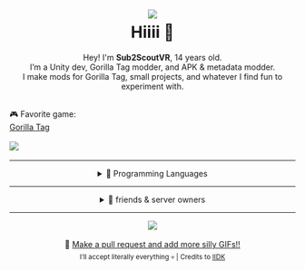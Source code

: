 <h1 align="center">
  <img src="https://media1.giphy.com/media/v1.Y2lkPTZjMDliOTUyYWlvcXByZTBiZXEwaW5hNGVkeTlwNjV0djUzODk4c3dtZG9qeGQ5cCZlcD12MV9naWZzX3NlYXJjaCZjdD1n/g88xUM1rTwjfLhoRYP/giphy.gif" width="40%">
  <br>Hiiii 👋
</h1>

<p align="center">
Hey! I'm <b>Sub2ScoutVR</b>, 14 years old. <br>
I’m a Unity dev, Gorilla Tag modder, and APK & metadata modder.<br>
I make mods for Gorilla Tag, small projects, and whatever I find fun to experiment with.<br><br>

🎮 Favorite game:<br>
<a href="https://store.steampowered.com/app/1533390/Gorilla_Tag/" target="_blank">
  Gorilla Tag
  <br><br>
  <img src="https://shared.akamai.steamstatic.com/store_item_assets/steam/apps/1533390/header.jpg?t=1715638911" width="30%">
</a>
</p>

---

<details>
  <summary align="center">🧠 Programming Languages</summary>
  <p align="center">  
    <a href="https://www.w3schools.com/cs/" target="_blank" rel="noreferrer">  
      <img src="https://raw.githubusercontent.com/devicons/devicon/master/icons/csharp/csharp-original.svg" alt="csharp" width="40" height="40"/>  
    </a>  
    <a href="https://www.w3schools.com/css/" target="_blank" rel="noreferrer">  
      <img src="https://raw.githubusercontent.com/devicons/devicon/master/icons/css3/css3-original-wordmark.svg" alt="css3" width="40" height="40"/>  
    </a>  
    <a href="https://www.w3.org/html/" target="_blank" rel="noreferrer">  
      <img src="https://raw.githubusercontent.com/devicons/devicon/master/icons/html5/html5-original-wordmark.svg" alt="html5" width="40" height="40"/>  
    </a>   
    <a href="https://www.python.org" target="_blank" rel="noreferrer">  
      <img src="https://raw.githubusercontent.com/devicons/devicon/master/icons/python/python-original.svg" alt="python" width="40" height="40"/>  
    </a>  
  </p>  
</details>

---

<details>
  <summary align="center">💬 friends & server owners</summary>
  <p align="center">

<b>→ A Bit of PY, Sometime a Skid</b><br>
Founder @ <b>S & B Services (10+)</b> — 
<a href="https://discord.gg/Ua5tSBH8Qx">discord.gg/Ua5tSBH8Qx</a><br>
Founder @ <b>RoTag VR (NEW)</b> — 
<a href="https://discord.gg/nDZsf8ET3X">discord.gg/nDZsf8ET3X</a><br>

<hr width="60%">

<b>→ Friends:</b><br>
- snorfvr (Snorfy)<br>
- CheckmateVR<br>
- FlooshyVR<br>
- Bwallen (Brett) | Other Founder of S & B Services<br>
- Somekid | Owner of /AA Services — 
<a href="https://discord.gg/vrmods">discord.gg/vrmods</a><br>
- Prroxzy | Owner of Prroxzy's Metadatas — 
<a href="https://discord.gg/MwvGw9BjGf">discord.gg/MwvGw9BjGf</a><br>
- More to Come...<br>

<hr width="60%">

<b>→ Credits:</b><br>
Oxg.Soul for the bio — 
<a href="https://pastebin.com/raw/4axvtAki">pastebin.com/raw/4axvtAki</a><br>
Discord — 
<a href="https://discord.gg/bq3Y2UEKU8">discord.gg/bq3Y2UEKU8</a>

  </p>
</details>

---

<p align="center">
  <img src="hyper.gif" height="100">
</p>

<p align="center">  
  💌 <a href="https://github.com/Sub2ScoutVR/about-me/pulls">Make a pull request and add more silly GIFs!!</a><br>
  <sub>I’ll accept literally everything 💀 | Credits to <a href="https://github.com/iiDk-the-actual">IIDK</a></sub>
</p>

